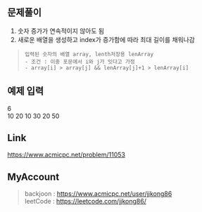 ## 문제풀이
 1. 숫자 증가가 연속적이지 않아도 됨
 2. 새로운 배열을 생성하고 index가 증가함에 따라 최대 길이를 채워나감
 
> ```
> 입력된 숫자의 배열 array, lenth저장용 lenArray
> - 조건 : 이중 포문에서 i와 j가 잇다고 가정
> - array[i] > array[j] && lenArray[j]+1 > lenArray[i]
> ```

## 예제 입력
6  
10 20 10 30 20 50

## Link
https://www.acmicpc.net/problem/11053

## MyAccount

> backjoon : <https://www.acmicpc.net/user/jjkong86>  
> leetCode : <https://leetcode.com/jjkong86/> 



